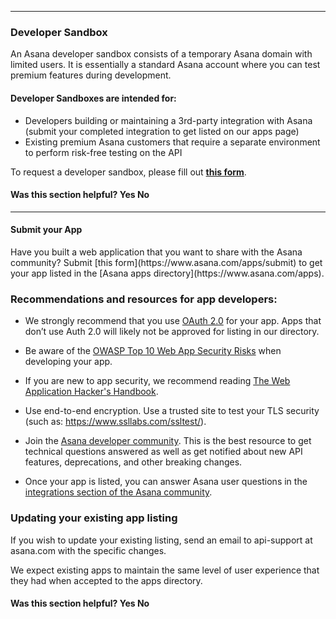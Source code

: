 <hr class="full-line">
<section class="full-section">
<section>

# Developer Sandbox

<span class="description">
An Asana developer sandbox consists of a temporary Asana domain with limited users. It is essentially a standard Asana account where you can test premium features during development.
</span>

#### Developer Sandboxes are intended for:
* Developers building or maintaining a 3rd-party integration with Asana (submit your completed integration to get listed on our apps page)
* Existing premium Asana customers that require a separate environment to perform risk-free testing on the API 

To request a developer sandbox, please fill out **[this form](https://form-beta.asana.com?hash=b9bca5d2a3ff59b9a7f82d29086e2d9bcd0df6fd306aa81bd96a63405d5948db&id=1113032351814260)**.

<div>
  <div class="docs-developer-satisfaction-content">
      <h4>Was this section helpful? <a class="positiveFeedback-DevSatisfaction" style="cursor:pointer;">Yes </a><a class="negativeFeedback-DevSatisfaction" style="cursor:pointer;">No</a></h4>
  </div>
</div>


</select>


<hr>
<section>

# Submit your App

<span class="description">
Have you built a web application that you want to share with the Asana community? Submit [this form](https://www.asana.com/apps/submit) to get your app listed in the [Asana apps directory](https://www.asana.com/apps).
</span>

### Recommendations and resources for app developers:

* We strongly recommend that you use [OAuth 2.0](/docs/oauth) for your app. Apps that don’t use Auth 2.0 will likely not be approved for listing in our directory.

* Be aware of the [OWASP Top 10 Web App Security Risks](https://owasp.org/www-project-top-ten/) when developing your app. 

* If you are new to app security, we recommend reading [The Web Application Hacker's Handbook](https://www.amazon.com/The-Web-Application-Hackers-Handbook/dp/1118026470).

* Use end-to-end encryption. Use a trusted site to test your TLS security (such as: https://www.ssllabs.com/ssltest/).

* Join the [Asana developer community](https://forum.asana.com/c/developersAPI). This is the best resource to get technical questions answered as well as get notified about new API features, deprecations, and other breaking changes. 

* Once your app is listed, you can answer Asana user questions in the [integrations section of the Asana community](https://forum.asana.com/c/integrations).

### Updating your existing app listing
If you wish to update your existing listing, send an email to api-support at asana.com with the specific changes. 

We expect existing apps to maintain the same level of user experience that they had when accepted to the apps directory.  


<div>
  <div class="docs-developer-satisfaction-content">
      <h4>Was this section helpful? <a class="positiveFeedback-DevSatisfaction" style="cursor:pointer;">Yes </a><a class="negativeFeedback-DevSatisfaction" style="cursor:pointer;">No</a></h4>
  </div>
</div>

</section>
</section>